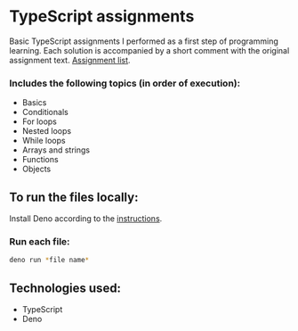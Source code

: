 # TypeScript assignments

Basic TypeScript assignments I performed as a first step of programming learning. Each solution is accompanied by a short comment with the original assignment text. [Assignment list](https://git.sr.ht/~disolovyov/assignments).


### Includes the following topics (in order of execution):

* Basics
* Conditionals
* For loops
* Nested loops
* While loops
* Arrays and strings
* Functions
* Objects

## To run the files locally: 

Install Deno according to the [instructions](https://docs.deno.com/runtime/manual/getting_started/installation).

### Run each file: 

```sh
deno run *file name*
```

## Technologies used:

* TypeScript
* Deno

